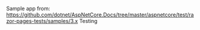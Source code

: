 Sample app from: https://github.com/dotnet/AspNetCore.Docs/tree/master/aspnetcore/test/razor-pages-tests/samples/3.x
Testing
